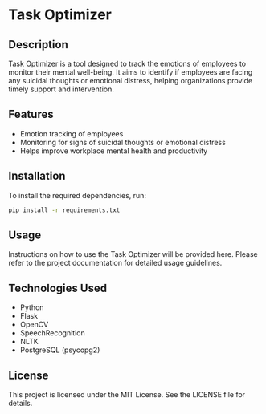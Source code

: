 # Task Optimizer

## Description
Task Optimizer is a tool designed to track the emotions of employees to monitor their mental well-being. It aims to identify if employees are facing any suicidal thoughts or emotional distress, helping organizations provide timely support and intervention.

## Features
- Emotion tracking of employees
- Monitoring for signs of suicidal thoughts or emotional distress
- Helps improve workplace mental health and productivity

## Installation
To install the required dependencies, run:

```bash
pip install -r requirements.txt
```

## Usage
Instructions on how to use the Task Optimizer will be provided here. Please refer to the project documentation for detailed usage guidelines.

## Technologies Used
- Python
- Flask
- OpenCV
- SpeechRecognition
- NLTK
- PostgreSQL (psycopg2)

## License
This project is licensed under the MIT License. See the LICENSE file for details.
